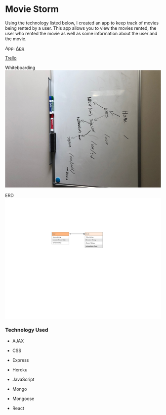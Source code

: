 
# Movie Storm


Using the technology listed below, I created an app to keep track of movies being rented by a user. This app allows you to view the movies rented, the user who rented the movie as well as some information about the user and the movie. 



App: [App](https://movie-storm.herokuapp.com/)


[Trello](https://trello.com/b/sCAzrpbV/movie-storm)


Whiteboarding
![whiteboarding](movie-storm.png)


ERD
![ERD](user-movie.png)


### Technology Used


* AJAX


* CSS


* Express


* Heroku


* JavaScript


* Mongo


* Mongoose


* React
